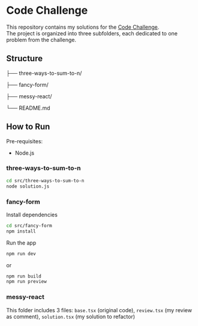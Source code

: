 # Code Challenge

This repository contains my solutions for the [Code Challenge](https://s5tech.notion.site/Code-Challenge-05cdb9e0d1ce432a843f763b5d5f7497).  
The project is organized into three subfolders, each dedicated to one problem from the challenge.

## Structure

├── three-ways-to-sum-to-n/

├── fancy-form/

├── messy-react/

└── README.md

## How to Run

Pre-requisites:

- Node.js

### three-ways-to-sum-to-n

```bash
cd src/three-ways-to-sum-to-n
node solution.js
```

### fancy-form

Install dependencies

```bash
cd src/fancy-form
npm install
```

Run the app

```bash
npm run dev
```

or

```bash
npm run build
npm run preview
```

### messy-react

This folder includes 3 files: `base.tsx` (original code), `review.tsx` (my review as comment), `solution.tsx` (my solution to refactor)
